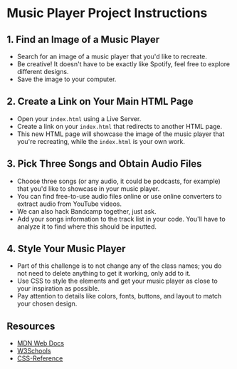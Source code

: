 # Music Player Project Instructions

## 1. Find an Image of a Music Player

- Search for an image of a music player that you'd like to recreate.
- Be creative! It doesn't have to be exactly like Spotify, feel free to explore different designs.
- Save the image to your computer.

## 2. Create a Link on Your Main HTML Page

- Open your `index.html` using a Live Server.
- Create a link on your `index.html` that redirects to another HTML page.
- This new HTML page will showcase the image of the music player that you're recreating, while the `index.html` is your own work.

## 3. Pick Three Songs and Obtain Audio Files

- Choose three songs (or any audio, it could be podcasts, for example) that you'd like to showcase in your music player.
- You can find free-to-use audio files online or use online converters to extract audio from YouTube videos.
- We can also hack Bandcamp together, just ask.
- Add your songs information to the track list in your code. You'll have to analyze it to find where this should be inputted.

## 4. Style Your Music Player

- Part of this challenge is to not change any of the class names; you do not need to delete anything to get it working, only add to it.
- Use CSS to style the elements and get your music player as close to your inspiration as possible.
- Pay attention to details like colors, fonts, buttons, and layout to match your chosen design.

## Resources

- [MDN Web Docs](https://developer.mozilla.org/en-US/)
- [W3Schools](https://www.w3schools.com/)
- [CSS-Reference](https://cssreference.io/)
